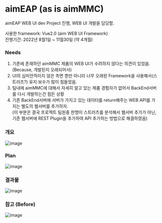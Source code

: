# aimEAP (as is aimMMC)
aimEAP WEB UI dev Project 진행, WEB UI 개발을 담당함.  


사용한 framework: Vue2.0 (aim WEB UI Framework)  
진행기간: 2022년 8월1일 ~ 11월30일 (약 4개월)  

### Needs
1. 기존에 존재하던 aimMMC 제품의 WEB UI가 수려하지 않다는 의견이 있었음. (Because, 개발된지 오래되어서)
2. UI의 심미안적이지 않은 측면 뿐만 아니라 너무 오래된 Framework을 사용해서(스트러츠?) 유지·보수가 많이 힘들었음.
3. 팀내에 aimMMC에 대해서 자세히 알고 있는 제품 경험자가 없어서 BackEnd서버를 다시 개발하는건 힘든 상황
4. 기존 BackEnd서버에 서버가 가지고 있는 데이터를 return해주는 WEB API를 가지는 별도의 웹서버를 추가하자.  
  (이 부분은 결국 프로젝트 팀원중 한명이 스트러츠를 분석해서 웹서버 추가가 아닌, 기존 웹서버에 REST Plugin을 추가하여 API 추가하는 방법으로 해결하였음)

### 개요
![image](https://user-images.githubusercontent.com/78777059/204982260-ce0638a3-f87d-4b55-89f3-39c4564bb7c7.png)

### Plan
![image](https://user-images.githubusercontent.com/78777059/204981842-f965beb8-c308-49ba-83c3-849a9947c330.png)

### 결과물
![image](https://user-images.githubusercontent.com/78777059/204982508-eead44c7-d39e-4a24-a9a3-e5d90a61acaf.png)

### 참고 (Before)
![image](https://user-images.githubusercontent.com/78777059/204983405-16d3b6fe-f701-42c4-ac60-1d9da46b622f.png)
